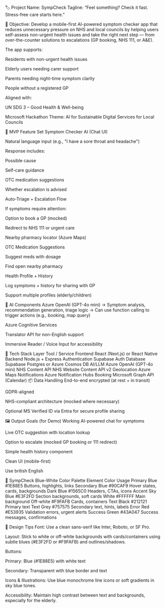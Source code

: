 🏷️ Project Name:
SympCheck
Tagline: “Feel something? Check it fast. Stress-free care starts here.”

🎯 Objective:
Develop a mobile-first AI-powered symptom checker app that reduces unnecessary pressure on NHS and local councils by helping users self-assess non-urgent health issues and take the right next step — from over-the-counter solutions to escalations (GP booking, NHS 111, or A&E).

The app supports:

Residents with non-urgent health issues

Elderly users needing carer support

Parents needing night-time symptom clarity

People without a registered GP

Aligned with:

UN SDG 3 – Good Health & Well-being

Microsoft Hackathon Theme: AI for Sustainable Digital Services for Local Councils

🧩 MVP Feature Set
Symptom Checker AI (Chat UI)

Natural language input (e.g., "I have a sore throat and headache")

Response includes:

Possible cause

Self-care guidance

OTC medication suggestions

Whether escalation is advised

Auto-Triage + Escalation Flow

If symptoms require attention:

Option to book a GP (mocked)

Redirect to NHS 111 or urgent care

Nearby pharmacy locator (Azure Maps)

OTC Medication Suggestions

Suggest meds with dosage

Find open nearby pharmacy

Health Profile + History

Log symptoms + history for sharing with GP

Support multiple profiles (elderly/children)

🧠 AI Components
Azure OpenAI (GPT-4o mini)
→ Symptom analysis, recommendation generation, triage logic
→ Can use function calling to trigger actions (e.g., booking, map query)

Azure Cognitive Services

Translator API for non-English support

Immersive Reader / Voice Input for accessibility

🧱 Tech Stack
Layer	Tool / Service
Frontend	React (Next.js) or React Native
Backend	Node.js + Express
Authentication	Supabase Auth
Database	Supabase Postgres or Azure Cosmos DB
AI/LLM	Azure OpenAI (GPT-4o mini)
NHS Content API	NHS Website Content API v2
Geolocation	Azure Maps
Notifications	Azure Notification Hubs
Booking	Microsoft Graph API (Calendar)
📦 Data Handling
End-to-end encrypted (at rest + in transit)

GDPR-aligned

NHS-compliant architecture (mocked where necessary)

Optional MS Verified ID via Entra for secure profile sharing

🖼️ Output Goals (for Demo)
Working AI-powered chat for symptoms

Live OTC suggestion with location lookup

Option to escalate (mocked GP booking or 111 redirect)

Simple health history component

Clean UI (mobile-first)

Use british English


🎨 SympCheck Blue-White Color Palette
Element	Color	Usage
Primary Blue	#1E88E5	Buttons, highlights, links
Secondary Blue	#90CAF9	Hover states, cards, backgrounds
Dark Blue	#1565C0	Headers, CTAs, icons
Accent Sky Blue	#E3F2FD	Section backgrounds, soft cards
White	#FFFFFF	Main background
Off-white	#F9FAFB	Cards, containers
Text Black	#212121	Primary text
Text Grey	#757575	Secondary text, hints, labels
Error Red	#E53935	Validation errors, urgent alerts
Success Green	#43A047	Success messages, confirmations

🧠 Design Tips
Font: Use a clean sans-serif like Inter, Roboto, or SF Pro.

Layout: Stick to white or off-white backgrounds with cards/containers using subtle blues (#E3F2FD or #F9FAFB) and outlines/shadows.

Buttons:

Primary: Blue (#1E88E5) with white text

Secondary: Transparent with blue border and text

Icons & Illustrations: Use blue monochrome line icons or soft gradients in sky blue tones.

Accessibility: Maintain high contrast between text and backgrounds, especially for the elderly.



